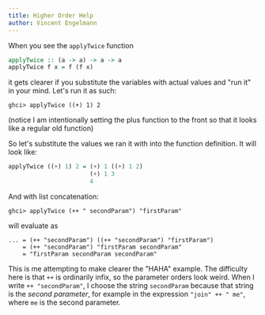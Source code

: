 ```yaml
---
title: Higher Order Help
author: Vincent Engelmann
---
```


When you see the ``applyTwice`` function

```haskell
applyTwice :: (a -> a) -> a -> a
applyTwice f x = f (f x)
```

it gets clearer if you substitute the variables with actual values and "run it" in your mind. Let's run it as such:

``ghci> applyTwice ((+) 1) 2``

(notice I am intentionally setting the plus function to the front so that it looks like a regular old function)

So let's substitute the values we ran it with into the function definition. It will look like:

```haskell
applyTwice ((+) 1) 2 = (+) 1 ((+) 1 2)
                       (+) 1 3
                       4
```

And with list concatenation:

``ghci> applyTwice (++ " secondParam") "firstParam"``

will evaluate as

```
... = (++ "secondParam") ((++ "secondParam") "firstParam")
    = (++ "secondParam") "firstParam secondParam"
    = "firstParam secondParam secondParam"
```

This is me attempting to make clearer the "HAHA" example. The difficulty here is that ``++`` is ordinarily infix, so the parameter orders look weird. When I write ``++ "secondParam"``, I choose the string ``secondParam`` because that string is the *second parameter*, for example in the expression ``"join" ++ " me"``, where ``me`` is the second parameter.

